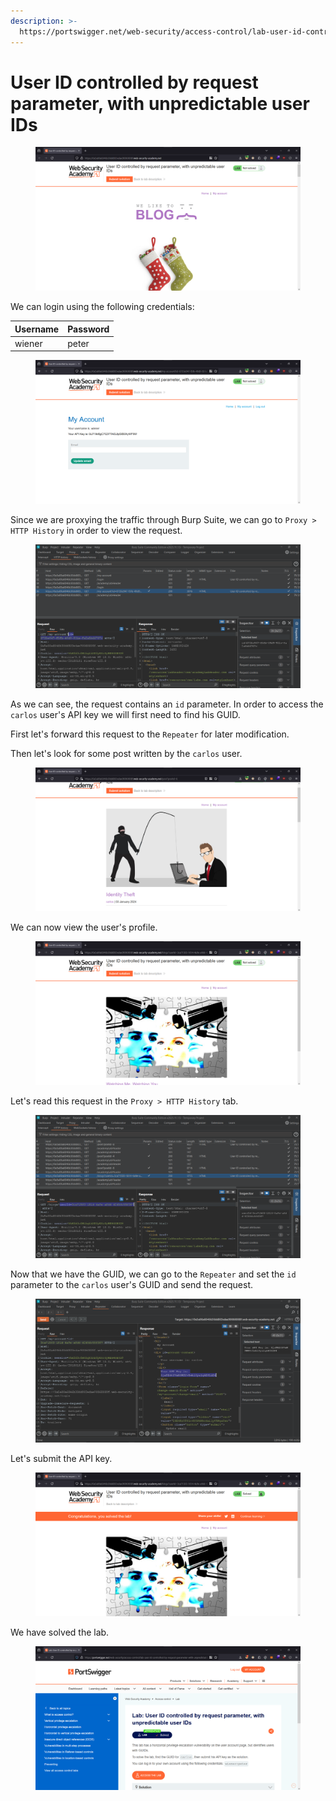 ```yaml
---
description: >-
  https://portswigger.net/web-security/access-control/lab-user-id-controlled-by-request-parameter-with-unpredictable-user-ids
---
```


# User ID controlled by request parameter, with unpredictable user IDs

<figure><img src="../../../.gitbook/assets/1 (9).png" alt=""><figcaption></figcaption></figure>

We can login using the following credentials:

| Username | Password |
| -------- | -------- |
| wiener   | peter    |

<figure><img src="../../../.gitbook/assets/2 (18).png" alt=""><figcaption></figcaption></figure>

Since we are proxying the traffic through Burp Suite, we can go to `Proxy > HTTP History` in order to view the request.

<figure><img src="../../../.gitbook/assets/3 (18).png" alt=""><figcaption></figcaption></figure>

As we can see, the request contains an `id` parameter. In order to access the `carlos` user's API key we will first need to find his GUID.&#x20;

First let's forward this request to the `Repeater` for later modification.&#x20;

Then let's look for some post written by the `carlos` user.

<figure><img src="../../../.gitbook/assets/4 (15).png" alt=""><figcaption></figcaption></figure>

We can now view the user's profile.

<figure><img src="../../../.gitbook/assets/5 (15).png" alt=""><figcaption></figcaption></figure>

Let's read this request in the `Proxy > HTTP History` tab.

<figure><img src="../../../.gitbook/assets/6 (13).png" alt=""><figcaption></figcaption></figure>

Now that we have the GUID, we can go to the `Repeater` and set the `id` parameter to the `carlos` user's GUID and send the request.

<figure><img src="../../../.gitbook/assets/7 (14).png" alt=""><figcaption></figcaption></figure>

Let's submit the API key.

<figure><img src="../../../.gitbook/assets/8 (6).png" alt=""><figcaption></figcaption></figure>

We have solved the lab.

<figure><img src="../../../.gitbook/assets/9 (5).png" alt=""><figcaption></figcaption></figure>
